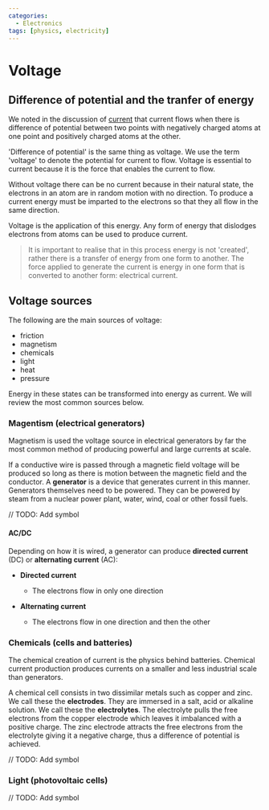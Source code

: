 ```yaml
---
categories:
  - Electronics
tags: [physics, electricity]
---
```


# Voltage

## Difference of potential and the tranfer of energy

We noted in the discussion of [current](/Electronics/Physics_of_electricity/Current.md) that current flows when there is difference of potential between two points with negatively charged atoms at one point and positively charged atoms at the other.

'Difference of potential' is the same thing as voltage. We use the term 'voltage' to denote the potential for current to flow. Voltage is essential to current because it is the force that enables the current to flow.

Without voltage there can be no current because in their natural state, the electrons in an atom are in random motion with no direction. To produce a current energy must be imparted to the electrons so that they all flow in the same direction.

Voltage is the application of this energy. Any form of energy that dislodges electrons from atoms can be used to produce current.

> It is important to realise that in this process energy is not 'created', rather there is a transfer of energy from one form to another. The force applied to generate the current is energy in one form that is converted to another form: electrical current.

## Voltage sources

The following are the main sources of voltage:

- friction
- magnetism
- chemicals
- light
- heat
- pressure

Energy in these states can be transformed into energy as current. We will review the most common sources below.

### Magentism (electrical generators)

Magnetism is used the voltage source in electrical generators by far the most common method of producing powerful and large currents at scale.

If a conductive wire is passed through a magnetic field voltage will be produced so long as there is motion between the magnetic field and the conductor. A **generator** is a device that generates current in this manner. Generators themselves need to be powered. They can be powered by steam from a nuclear power plant, water, wind, coal or other fossil fuels.

// TODO: Add symbol

#### AC/DC

Depending on how it is wired, a generator can produce **directed current** (DC) or **alternating current** (AC):

- **Directed current**

  - The electrons flow in only one direction

- **Alternating current**
  - The electrons flow in one direction and then the other

### Chemicals (cells and batteries)

The chemical creation of current is the physics behind batteries. Chemical current production produces currents on a smaller and less industrial scale than generators.

A chemical cell consists in two dissimilar metals such as copper and zinc. We call these the **electrodes**. They are immersed in a salt, acid or alkaline solution. We call these the **electrolytes**. The electrolyte pulls the free electrons from the copper electrode which leaves it imbalanced with a positive charge. The zinc electrode attracts the free electrons from the electrolyte giving it a negative charge, thus a difference of potential is achieved.

// TODO: Add symbol

### Light (photovoltaic cells)

// TODO: Add symbol
